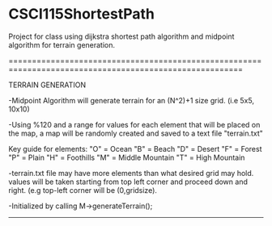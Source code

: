 # CSCI115ShortestPath
Project for class using dijkstra shortest path algorithm and midpoint algorithm for terrain generation.

========================================================================================================

TERRAIN GENERATION

-Midpoint Algorithm will generate terrain for an (N^2)+1 size grid. (i.e 5x5, 10x10)

-Using %120 and a range for values for each element that will be placed on the map,
a map will be randomly created and saved to a text file "terrain.txt"

Key guide for elements:
"O" = Ocean
"B" = Beach
"D" = Desert
"F" = Forest
"P" = Plain
"H" = Foothills
"M" = Middle Mountain
"T" = High Mountain

-terrain.txt file may have more elements than what desired grid may hold.
values will be taken starting from top left corner and proceed down and right.
(e.g top-left corner will be (0,gridsize).

-Initialized by calling M->generateTerrain();


-------------------